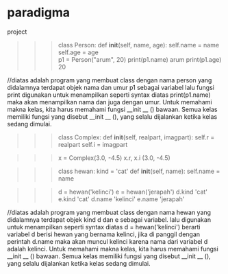 # paradigma
project
>>> class Person:
	def __init__(self, name, age):
		self.name = name
		self.age = age		
>>> p1 = Person("arum", 20)
>>> print(p1.name)
arum
>>> print(p1.age)
20
>>> 

//diatas adalah program yang membuat class dengan nama person yang didalamnya terdapat objek nama dan umur p1 sebagai variabel lalu fungsi print
digunakan untuk menampilkan seperti syntax diatas print(p1.name) maka akan menampilkan nama dan juga dengan umur.
Untuk memahami makna kelas, kita harus memahami fungsi __init __ () bawaan.
Semua kelas memiliki fungsi yang disebut __init __ (), yang selalu dijalankan ketika kelas sedang dimulai.


>>> class Complex:
	def __init__(self, realpart, imagpart):
		self.r = realpart
		self.i = imagpart

>>> x = Complex(3.0, -4.5)
>>> x.r, x.i
(3.0, -4.5)



>>> class hewan:
	kind = 'cat'
	def __init__(self, name):
		self.name = name

		
>>> d = hewan('kelinci')
>>> e = hewan('jerapah')
>>> d.kind
'cat'
>>> e.kind
'cat'
>>> d.name
'kelinci'
>>> e.name
'jerapah'
>>> 

//diatas adalah program yang membuat class dengan nama hewan yang didalamnya terdapat objek kind d dan e sebagai variabel. lalu 
digunakan untuk menampilkan seperti syntax diatas d = hewan('kelinci') berarti variabel d berisi hewan yang bernama kelinci, jika di panggil
dengan perintah d.name maka akan muncul kelinci karena nama dari variabel d adalah kelinci.
Untuk memahami makna kelas, kita harus memahami fungsi __init __ () bawaan.
Semua kelas memiliki fungsi yang disebut __init __ (), yang selalu dijalankan ketika kelas sedang dimulai.
